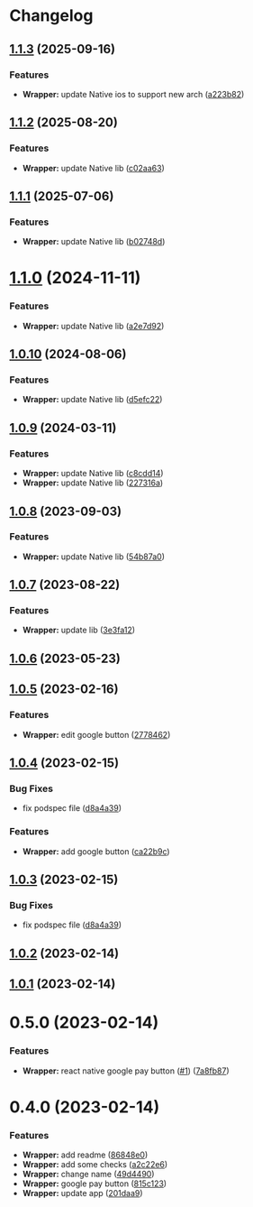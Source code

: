 # Changelog

## [1.1.3](https://github.com/Tap-Payments/TapGooglePayKit-ReactNative/compare/v1.1.2...v1.1.3) (2025-09-16)


### Features

* **Wrapper:** update Native ios to support new arch ([a223b82](https://github.com/Tap-Payments/TapGooglePayKit-ReactNative/commit/a223b828b00bb11b0cb09f7958a9c5b2f7090c0d))

## [1.1.2](https://github.com/Tap-Payments/TapGooglePayKit-ReactNative/compare/v1.1.1...v1.1.2) (2025-08-20)


### Features

* **Wrapper:** update Native lib ([c02aa63](https://github.com/Tap-Payments/TapGooglePayKit-ReactNative/commit/c02aa636faa9ea8f62eb3b37d0d6093fd7916e07))

## [1.1.1](https://github.com/Tap-Payments/TapGooglePayKit-ReactNative/compare/v1.1.0...v1.1.1) (2025-07-06)


### Features

* **Wrapper:** update Native lib ([b02748d](https://github.com/Tap-Payments/TapGooglePayKit-ReactNative/commit/b02748daf8ab0a50a490171e30874dde75a5f344))

# [1.1.0](https://github.com/Tap-Payments/TapGooglePayKit-ReactNative/compare/v1.0.10...v1.1.0) (2024-11-11)


### Features

* **Wrapper:** update Native lib ([a2e7d92](https://github.com/Tap-Payments/TapGooglePayKit-ReactNative/commit/a2e7d928a99fe429a038051d8c21457be9e82c87))

## [1.0.10](https://github.com/Tap-Payments/TapGooglePayKit-ReactNative/compare/v1.0.9...v1.0.10) (2024-08-06)


### Features

* **Wrapper:** update Native lib ([d5efc22](https://github.com/Tap-Payments/TapGooglePayKit-ReactNative/commit/d5efc2208d6f4f8b406bad45aee2dff0c6258847))

## [1.0.9](https://github.com/Tap-Payments/TapGooglePayKit-ReactNative/compare/v1.0.8...v1.0.9) (2024-03-11)


### Features

* **Wrapper:** update Native lib ([c8cdd14](https://github.com/Tap-Payments/TapGooglePayKit-ReactNative/commit/c8cdd149efdd53347dae442bdfdcea4f4e8f9210))
* **Wrapper:** update Native lib ([227316a](https://github.com/Tap-Payments/TapGooglePayKit-ReactNative/commit/227316a2856ecbb1d66a6715c3d0891d044cbdba))

## [1.0.8](https://github.com/Tap-Payments/TapGooglePayKit-ReactNative/compare/v1.0.7...v1.0.8) (2023-09-03)


### Features

* **Wrapper:** update Native lib ([54b87a0](https://github.com/Tap-Payments/TapGooglePayKit-ReactNative/commit/54b87a0894b0425406703309d1d3befc1d95ac54))

## [1.0.7](https://github.com/Tap-Payments/TapGooglePayKit-ReactNative/compare/v1.0.6...v1.0.7) (2023-08-22)


### Features

* **Wrapper:** update lib ([3e3fa12](https://github.com/Tap-Payments/TapGooglePayKit-ReactNative/commit/3e3fa12ea4d04eb77835e944d0e30ce5e7fe1040))

## [1.0.6](https://github.com/Tap-Payments/TapGooglePayKit-ReactNative/compare/v1.0.5...v1.0.6) (2023-05-23)

## [1.0.5](https://github.com/Tap-Payments/TapGooglePayKit-ReactNative/compare/v1.0.4...v1.0.5) (2023-02-16)


### Features

* **Wrapper:** edit google button ([2778462](https://github.com/Tap-Payments/TapGooglePayKit-ReactNative/commit/27784626adc5b62744a7819c9477803aca569d91))

## [1.0.4](https://github.com/Tap-Payments/TapGooglePayKit-ReactNative/compare/v1.0.2...v1.0.4) (2023-02-15)


### Bug Fixes

* fix podspec file ([d8a4a39](https://github.com/Tap-Payments/TapGooglePayKit-ReactNative/commit/d8a4a395626eee363e952fbd3a2e34f597408030))


### Features

* **Wrapper:** add google button ([ca22b9c](https://github.com/Tap-Payments/TapGooglePayKit-ReactNative/commit/ca22b9c67956c39cfcf598788f1287e591fe9185))

## [1.0.3](https://github.com/Tap-Payments/TapGooglePayKit-ReactNative/compare/v1.0.2...v1.0.3) (2023-02-15)


### Bug Fixes

* fix podspec file ([d8a4a39](https://github.com/Tap-Payments/TapGooglePayKit-ReactNative/commit/d8a4a395626eee363e952fbd3a2e34f597408030))

## [1.0.2](https://github.com/Tap-Payments/TapGooglePayKit-ReactNative/compare/v1.0.1...v1.0.2) (2023-02-14)

## [1.0.1](https://github.com/Tap-Payments/TapGooglePayKit-ReactNative/compare/v0.5.0...v1.0.1) (2023-02-14)

# 0.5.0 (2023-02-14)


### Features

* **Wrapper:** react native google pay button ([#1](https://github.com/Tap-Payments/TapGooglePayKit-ReactNative/issues/1)) ([7a8fb87](https://github.com/Tap-Payments/TapGooglePayKit-ReactNative/commit/7a8fb87ea8decf4d5460603278b9def5ccdaa312))

# 0.4.0 (2023-02-14)


### Features

* **Wrapper:** add readme ([86848e0](https://github.com/Tap-Payments/TapGooglePayKit-ReactNative/commit/86848e076fee55889f059df70c6f8de5b33753c6))
* **Wrapper:** add some checks ([a2c22e6](https://github.com/Tap-Payments/TapGooglePayKit-ReactNative/commit/a2c22e6ba1f5e294600fb673e37976226edcdba1))
* **Wrapper:** change name ([49d4490](https://github.com/Tap-Payments/TapGooglePayKit-ReactNative/commit/49d4490861ab1fa5e42e1abc2fa9a5cf12e384f7))
* **Wrapper:** google pay button ([815c123](https://github.com/Tap-Payments/TapGooglePayKit-ReactNative/commit/815c123e1ff90565af1d52f44c7a0d2ddfe9effa))
* **Wrapper:** update app ([201daa9](https://github.com/Tap-Payments/TapGooglePayKit-ReactNative/commit/201daa9ebd1ad529d94120450cd8a33d460330d0))